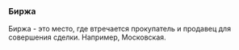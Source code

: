 ### Биржа 
Биржа - это место, где втречается прокупатель и продавец для
совершения сделки. Например, Московская.